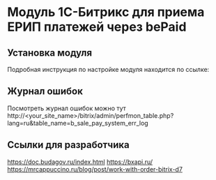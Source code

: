 # Модуль 1C-Битрикс для приема ЕРИП платежей через bePaid

## Установка модуля

Подробная инструкция по настройке модуля находится по ссылке:


## Журнал ошибок

Посмотреть журнал ошибок можно тут http://<your_site_name>/bitrix/admin/perfmon_table.php?lang=ru&table_name=b_sale_pay_system_err_log

## Ссылки для разработчика

https://doc.budagov.ru/index.html
https://bxapi.ru/
https://mrcappuccino.ru/blog/post/work-with-order-bitrix-d7
